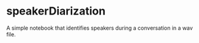 # speakerDiarization
A simple notebook that identifies speakers during a conversation in a wav file.
